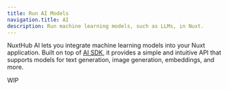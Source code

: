 ```yaml
---
title: Run AI Models
navigation.title: AI
description: Run machine learning models, such as LLMs, in Nuxt.
---
```


NuxtHub AI lets you integrate machine learning models into your Nuxt application. Built on top of [AI SDK](https://ai-sdk.dev/), it provides a simple and intuitive API that supports models for text generation, image generation, embeddings, and more.

WIP
